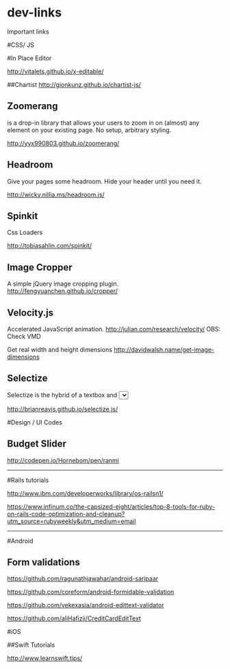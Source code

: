 dev-links
=========

Important links


#CSS/ JS


#In Place Editor

http://vitalets.github.io/x-editable/


##Chartist
http://gionkunz.github.io/chartist-js/

## Zoomerang
is a drop-in library that allows your users to zoom in on (almost) any element on your existing page. No setup, arbitrary styling.

http://yyx990803.github.io/zoomerang/


## Headroom

Give your pages some headroom. Hide your header until you need it.

http://wicky.nillia.ms/headroom.js/

## Spinkit

Css Loaders

http://tobiasahlin.com/spinkit/

## Image Cropper

A simple jQuery image cropping plugin.
http://fengyuanchen.github.io/cropper/

## Velocity.js

Accelerated JavaScript animation.
http://julian.com/research/velocity/ OBS: Check VMD

Get real width and height dimensions
http://davidwalsh.name/get-image-dimensions

## Selectize

Selectize is the hybrid of a textbox and <select> box. It's jQuery-based and it's useful for tagging, contact lists, country selectors, and so on.

http://brianreavis.github.io/selectize.js/


#Design / UI Codes

## Budget Slider
http://codepen.io/Hornebom/pen/ranmi


---------------------------------
#Rails tutorials

http://www.ibm.com/developerworks/library/os-railsn1/

https://www.infinum.co/the-capsized-eight/articles/top-8-tools-for-ruby-on-rails-code-optimization-and-cleanup?utm_source=rubyweekly&utm_medium=email


---------------------------------

#Android

## Form validations

https://github.com/ragunathjawahar/android-saripaar

https://github.com/coreform/android-formidable-validation

https://github.com/vekexasia/android-edittext-validator

https://github.com/aliHafizji/CreditCardEditText



#iOS

##Swift Tutorials

http://www.learnswift.tips/





